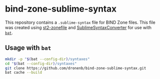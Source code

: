 # bind-zone-sublime-syntax

This repository contains a `.sublime-syntax` file for BIND Zone files. This file was created using [st2-zonefile](https://github.com/sixty4k/st2-zonefile) and [SublimeSyntaxConverter](https://github.com/aziz/SublimeSyntaxConvertor) for use with [`bat`](https://github.com/sharkdp/bat/blob/e608b331425ca2ce8f8d0bd37e7f90901f91eb99/README.md#adding-new-syntaxes--language-definitions).

## Usage with `bat`

```bash
mkdir -p "$(bat --config-dir)/syntaxes"
cd "$(bat --config-dir)/syntaxes"
git clone https://github.com/dronenb/bind-zone-sublime-syntax.git
bat cache --build
```
